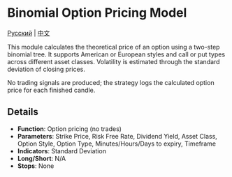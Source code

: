 # Binomial Option Pricing Model
[Русский](README_ru.md) | [中文](README_cn.md)

This module calculates the theoretical price of an option using a two-step binomial tree. It supports American or European styles and call or put types across different asset classes. Volatility is estimated through the standard deviation of closing prices.

No trading signals are produced; the strategy logs the calculated option price for each finished candle.

## Details
- **Function**: Option pricing (no trades)
- **Parameters**: Strike Price, Risk Free Rate, Dividend Yield, Asset Class, Option Style, Option Type, Minutes/Hours/Days to expiry, Timeframe
- **Indicators**: Standard Deviation
- **Long/Short**: N/A
- **Stops**: None
